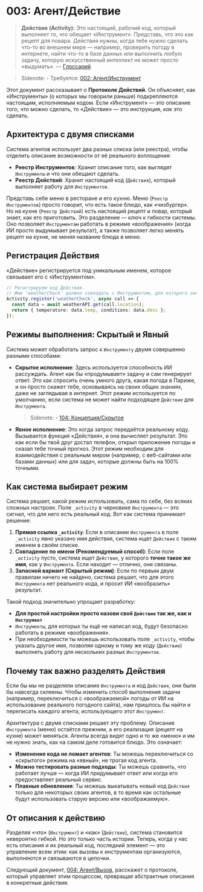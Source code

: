 # 003: Агент/Действие

> **Действие (Activity):** Это настоящий, рабочий код, который выполняет то, что обещает «Инструмент». Представь, что это как рецепт для повара. Действия нужны, когда тебе нужно сделать что-то во внешнем мире — например, проверить погоду в интернете, найти что-то в базе данных или выполнить любую задачу, которую искусственный интеллект не может просто «выдумать». — [Глоссарий](./000_glossary.md)

> Sidenote: - Требуется: [002: Агент/Инструмент](./002_agent_tool.md)
>

Этот документ рассказывает о **Протоколе Действий**. Он объясняет, как «Инструменты» (о которых мы говорили раньше) подкрепляются настоящим, исполняемым кодом. Если «Инструмент» — это описание того, *что* можно сделать, то «Действие» — это инструкция, *как* это сделать.

## Архитектура с двумя списками

Система агентов использует два разных списка (или реестра), чтобы отделить описание возможности от её реального воплощения:

- **Реестр Инструментов**: Хранит описание того, как выглядят `Инструменты` и что они обещают сделать.
- **Реестр Действий**: Хранит настоящий код (`Действия`), который выполняет работу для `Инструментов`.

Представь себе меню в ресторане и его кухню. Меню (`Реестр Инструментов`) просто говорит, что есть такое блюдо, как «чизбургер». Но на кухне (`Реестр Действий`) есть настоящий рецепт и повар, который знает, как его приготовить. Это разделение — ключ к гибкости системы. Оно позволяет `Инструментам` работать в режиме «воображения» (когда ИИ просто выдумывает результат), а также позволяет легко менять рецепт на кухне, не меняя название блюда в меню.

## Регистрация Действия

«Действие» регистрируется под уникальным именем, которое связывает его с «Инструментом».

```typescript
// Регистрируем код Действия.
// Имя 'weatherCheck' должно совпадать с Инструментом, для которого оно предназначено.
Activity.register('weatherCheck', async call => {
  const data = await weatherAPI.get(call.location);
  return { temperature: data.temp, conditions: data.desc };
});
```

## Режимы выполнения: Скрытый и Явный

Система может обработать запрос к `Инструменту` двумя совершенно разными способами:

- **Скрытое исполнение**: Здесь используется способность ИИ рассуждать. Агент как бы «продумывает» задачу и сам генерирует ответ. Это как спросить очень умного друга, какая погода в Париже, и он просто скажет тебе, основываясь на своих общих знаниях, даже не заглядывая в интернет. Этот режим используется по умолчанию, если система не может найти подходящее `Действие` для `Инструмента`.
  > Sidenote: - [104: Концепция/Скрытое](./104_concept_latent.md)
- **Явное исполнение**: Это когда запрос передаётся реальному коду. Вызывается функция «Действия», и она вычисляет результат. Это как если бы твой друг достал телефон, открыл приложение погоды и сказал тебе точный прогноз. Этот режим необходим для взаимодействия с реальным миром (например, с веб-сайтами или базами данных) или для задач, которые должны быть на 100% точными.

## Как система выбирает режим

Система решает, какой режим использовать, сама по себе, без всяких сложных настроек. Поле `_activity` в черновике `Инструмента` — это сигнал, что для него есть реальный код. Вот как система принимает решение:

1.  **Прямая ссылка `_activity`**: Если в описании `Инструмента` в поле `_activity` явно указано имя действия, система ищет `Действие` с таким именем в своём списке.
2.  **Совпадение по имени (Рекомендуемый способ)**: Если поле `_activity` пусто, система ищет `Действие`, у которого **точно такое же имя**, как у `Инструмента`. Если находит — отлично, они связаны.
3.  **Запасной вариант (Скрытый режим)**: Если по первым двум правилам ничего не найдено, система решает, что для этого `Инструмента` нет реального кода, и просит ИИ «вообразить» результат.

Такой подход значительно упрощает разработку:

- **Для простой настройки просто назови своё `Действие` так же, как и `Инструмент`**
- `Инструменты`, для которых ты ещё не написал код, будут безопасно работать в режиме «воображения».
- При необходимости ты можешь использовать поле `_activity`, чтобы указать другое имя, позволяя одному и тому же коду (`Действие`) выполнять работу для нескольких разных `Инструментов`.

## Почему так важно разделять Действия

Если бы мы не разделяли описание `Инструмента` и код `Действия`, они были бы навсегда склеены. Чтобы изменить способ выполнения задачи (например, переключиться с «воображаемой» погоды от ИИ на использование реального погодного сайта), нам пришлось бы найти и переписать каждого агента, использующего этот `Инструмент`.

Архитектура с двумя списками решает эту проблему. Описание `Инструмента` (меню) остаётся прежним, а его реализация (рецепт на кухне) может меняться. Агенты всегда видят одно и то же «меню» и им не нужно знать, как на самом деле готовится блюдо. Это означает:

- **Изменение кода не ломает агентов**: Ты можешь переключиться со «скрытого» режима на «явный», не трогая код агента.
- **Можно тестировать разные подходы**: Ты можешь сравнить, что работает лучше — когда ИИ придумывает ответ или когда его предоставляет реальный сервис.
- **Плавные обновления**: Ты можешь выкатывать новый код `Действия` только для некоторых своих агентов, в то время как остальные будут использовать старую версию или «воображаемую».

## От описания к действию

Разделяя «что» (`Инструмент`) и «как» (`Действие`), система становится невероятно гибкой. Но это только часть истории. Теперь, когда у нас есть описания и их реальный код, последний элемент — это управление всем этим: как вызовы к инструментам организуются, выполняются и связываются в цепочки.

Следующий документ, [004: Агент/Вызов](./004_agent_call.md), расскажет о протоколе, который управляет этим процессом, превращая абстрактные описания в конкретные действия.